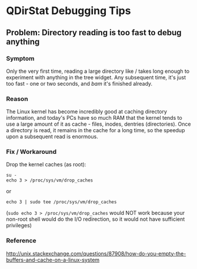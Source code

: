 # QDirStat Debugging Tips

## Problem: Directory reading is too fast to debug anything

### Symptom

Only the very first time, reading a large directory like / takes long enough to
experiment with anything in the tree widget. Any subsequent time, it's just too
fast - one or two seconds, and *bam* it's finished already.

### Reason

The Linux kernel has become incredibly good at caching directory information,
and today's PCs have so much RAM that the kernel tends to use a large amount of
it as cache - files, inodes, dentries (directories). Once a directory is read,
it remains in the cache for a long time, so the speedup upon a subsequent read
is enormous.

### Fix / Workaround

Drop the kernel caches (as root):

    su -
    echo 3 > /proc/sys/vm/drop_caches

or

    echo 3 | sudo tee /proc/sys/vm/drop_caches

(`sudo echo 3 > /proc/sys/vm/drop_caches` would NOT work because your non-root
shell would do the I/O redirection, so it would not have sufficient privileges)


### Reference

http://unix.stackexchange.com/questions/87908/how-do-you-empty-the-buffers-and-cache-on-a-linux-system
